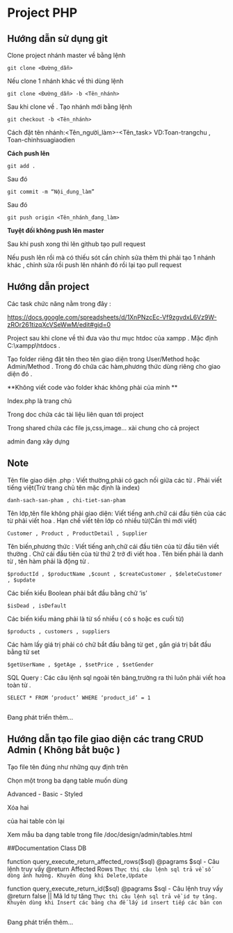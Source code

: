 # Project PHP

## Hướng dẫn sử dụng git

Clone project nhánh master về bằng lệnh

```git clone <Đường_dẫn>```

Nếu clone 1 nhánh khác về thì dùng lệnh

```git clone <Đường_dẫn> -b <Tên_nhánh>```

Sau khi clone về . Tạo nhánh mới bằng lệnh

```git checkout -b <Tên_nhánh>```

Cách đặt tên nhánh:<Tên_người_làm>-<Tên_task>
VD:Toan-trangchu , Toan-chinhsuagiaodien

**Cách push lên**

```git add .```

Sau đó

```git commit -m “Nội_dung_làm”```

Sau đó

```git push origin <Tên_nhánh_đang_làm>```

**Tuyệt đối không push lên master**

Sau khi push xong thì lên github tạo pull request

Nếu push lên rồi mà có thiếu sót cần chỉnh sửa thêm thì phải tạo 1 nhánh khác , chỉnh sửa rồi push lên nhánh đó rồi lại tạo pull request

## Hướng dẫn project

Các task chức năng nằm trong đây :

https://docs.google.com/spreadsheets/d/1XnPNzcEc-Vf9zgvdxL6Vz9W-zROr261tizqXcVSeWwM/edit#gid=0

Project sau khi clone về thì đưa vào thư mục htdoc của xampp . Mặc định C:\xampp\htdocs .

Tạo folder riêng đặt tên theo tên giao diện trong User/Method hoặc Admin/Method . Trong đó chứa các hàm,phương thức dùng riêng cho giao diện đó .

**Không viết code vào folder khác không phải của mình **

Index.php là trang chủ

Trong doc chứa các tài liệu liên quan tới project

Trong shared chứa các file js,css,image… xài chung cho cả project

admin đang xây dựng

## Note
Tên file giao diện .php : Viết thường,phải có gạch nối giữa các từ . Phải viết tiếng việt(Trừ trang chủ tên mặc định là index)

```danh-sach-san-pham , chi-tiet-san-pham ```

Tên lớp,tên file không phải giao diện: Viết tiếng anh.chữ cái đầu tiên của các từ phải viết hoa . Hạn chế viết tên lớp có nhiều từ(Cần thì mới viết)

```Customer , Product , ProductDetail , Supplier```

Tên biến,phương thức : Viết tiếng anh,chữ cái đầu tiên của từ đầu tiên viết thường . Chữ cái đầu tiên của từ thứ 2 trở đi viết hoa . Tên biến phải là danh từ , tên hàm phải là động từ .

```$productId , $productName ,$count , $createCustomer , $deleteCustomer , $update```

Các biến kiểu Boolean phải bắt đầu bằng chữ ‘is’

```$isDead , isDefault ```

Các biến kiểu mảng phải là từ số nhiều ( có s hoặc es cuối từ)

```$products , customers , suppliers ```

Các hàm lấy giá trị phải có chữ bắt đầu bằng từ get , gắn giá trị bắt đầu bằng từ set

```$getUserName , $getAge , $setPrice , $setGender```

SQL Query : Các câu lệnh sql ngoài tên bảng,trường ra thì luôn phải viết hoa toàn từ .

```SELECT * FROM ‘product’ WHERE ‘product_id’ = 1```

##
Đang phát triển thêm…

## Hướng dẫn tạo file giao diện các trang CRUD Admin ( Không bắt buộc )

Tạo file tên đúng như những quy định trên

Chọn một trong ba dạng table muốn dùng

Advanced - Basic - Styled

Xóa hai <div class="row"> của hai table còn lại

Xem mẫu ba dạng table trong file /doc/design/admin/tables.html

##Documentation Class DB

function query_execute_return_affected_rows($sql)
@pagrams $sql - Câu lệnh truy vấy
@return Affected Rows
``Thực thi câu lệnh sql trả về số dòng ảnh hưởng. Khuyên dùng khi Delete,Update``

function query_execute_return_id($sql)
@pagrams $sql - Câu lệnh truy vấy
@return false || Mã Id tự tăng
``Thực thi câu lệnh sql trả về id tự tăng. Khuyên dùng khi Insert các bảng cha đế lấy id insert tiếp các bản con``

##  
Đang phát triển thêm…
